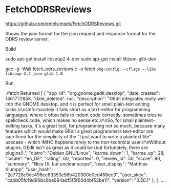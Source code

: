 # FetchODRSReviews
https://github.com/emelsimsek/FetchODRSReviews.git

Shows the json format for the json request and response format for the ODRS review server.

Build

sudo apt-get install  libsoup2.4-dev
sudo apt-get install libjson-glib-dev

gcc -g -Wall fetch_odrs_reviews.c -o fetch `pkg-config --cflags --libs libsoup-2.4 json-glib-1.0`

Run

./fetch
Returned [
    {
        "app_id": "org.gnome.gedit.desktop",
        "date_created": 1461772858,
        "date_deleted": null,
        "description": "GEdit integrates really well into the GNOME desktop, and it is perfect for small plain-text editing tasks.\r\nUnfortunately it falls short as a text-editor for programming languages, where it often fails to indent code correctly, sometimes tries to spellcheck code, which makes no sense etc.\r\nSo, for small plaintext-editing tasks, it's a great tool, for programming not so much, because many features which would make GEdit a great programmers text-editor are sacrificed for the simplicity of the \"I just want to write a plaintext file\" usecase - which IMHO happens rarely to the non-technical user.\r\nWithout plugins, GEdit isn't as great as it could be (but fortunately, there are plugins!).",
        "distro": "Debian GNU/Linux",
        "karma_down": 1,
        "karma_up": 28,
        "locale": "en_DE",
        "rating": 60,
        "reported": 0,
        "review_id": 50,
        "score": 80,
        "summary": "Nice UI, but unclear scope",
        "user_display": "Matthias Klumpp",
        "user_hash": "2e7728c9ec496ec63353c58b420300e0cd458ec3",
        "user_skey": "cabb05fcf9d90bc6be694adf5f5f60d4bf53be11",
        "version": "3.20.1"
    },
    {
.....



